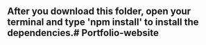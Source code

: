 ## After you download this folder, open your terminal and type 'npm install' to install the dependencies.# Portfolio-website
